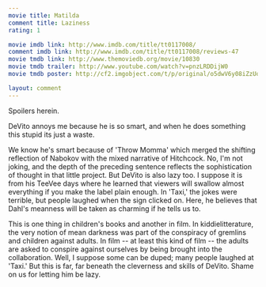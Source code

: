 ```yaml
---
movie title: Matilda
comment title: Laziness
rating: 1

movie imdb link: http://www.imdb.com/title/tt0117008/
comment imdb link: http://www.imdb.com/title/tt0117008/reviews-47
movie tmdb link: http://www.themoviedb.org/movie/10830
movie tmdb trailer: http://www.youtube.com/watch?v=pnzLRDDijW0
movie tmdb poster: http://cf2.imgobject.com/t/p/original/o5dwV6y08iZzUoWp3hxwJtHHUwI.jpg

layout: comment
---
```


Spoilers herein.

DeVito annoys me because he is so smart, and when he does something this stupid its just a waste.

We know he's smart because of 'Throw Momma' which merged the shifting reflection of Nabokov with the mixed narrative of Hitchcock. No, I'm not joking, and the depth of the preceding sentence reflects the sophistication of thought in that little project. But DeVito is also lazy too. I suppose it is from his TeeVee days where he learned that viewers will swallow almost everything if you make the label plain enough. In 'Taxi,' the jokes were terrible, but people laughed when the sign clicked on. Here, he believes that Dahl's meanness will be taken as charming if he tells us to.

This is one thing in children's books and another in film. In kiddielitterature, the very notion of mean darkness was part of the conspiracy of gremlins and children against adults. In film -- at least this kind of film -- the adults are asked to conspire against ourselves by being brought into the collaboration. Well, I suppose some can be duped; many people laughed at 'Taxi.' But this is far, far beneath the cleverness and skills of DeVito. Shame on us for letting him be lazy.
